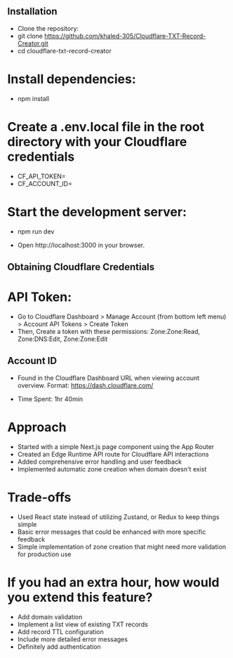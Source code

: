 ## Installation
- Clone the repository:
-  git clone https://github.com/khaled-305/Cloudflare-TXT-Record-Creator.git
-  cd cloudflare-txt-record-creator

# Install dependencies:
- npm install

# Create a .env.local file in the root directory with your Cloudflare credentials
- CF_API_TOKEN=
- CF_ACCOUNT_ID=

# Start the development server:
- npm run dev

- Open http://localhost:3000 in your browser.

## Obtaining Cloudflare Credentials
# API Token:
- Go to Cloudflare Dashboard > Manage Account (from bottom left menu) > Account API Tokens > Create Token
- Then, Create a token with these permissions: Zone:Zone:Read, Zone:DNS:Edit, Zone:Zone:Edit

## Account ID
- Found in the Cloudflare Dashboard URL when viewing account overview. Format: https://dash.cloudflare.com/<account-id>

- Time Spent: 1hr 40min

# Approach
- Started with a simple Next.js page component using the App Router
- Created an Edge Runtime API route for Cloudflare API interactions
- Added comprehensive error handling and user feedback
- Implemented automatic zone creation when domain doesn't exist

# Trade-offs 
- Used React state instead of utilizing Zustand, or Redux to keep things simple
- Basic error messages that could be enhanced with more specific feedback
- Simple implementation of zone creation that might need more validation for production use

# If you had an extra hour, how would you extend this feature?
- Add domain validation
- Implement a list view of existing TXT records
- Add record TTL configuration
- Include more detailed error messages
- Definitely add authentication 
